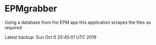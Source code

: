 # EPMgrabber
Using a database from the EPM app this application scrapes the files as required


Latest backup: Sun Oct 6 20:45:01 UTC 2019
